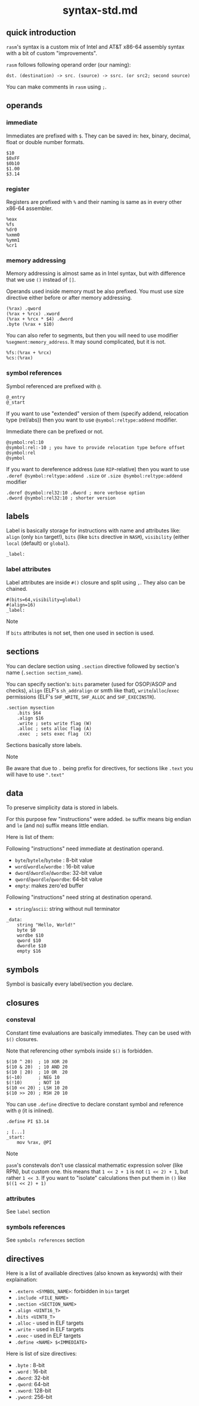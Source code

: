 <div align=center>
    <h1>syntax-std.md</h1>
</div>

## quick introduction

`rasm`'s syntax is a custom mix of Intel and AT&T x86-64 assembly syntax with a bit of custom "improvements".

`rasm` follows following operand order (our naming):

```
dst. (destination) -> src. (source) -> ssrc. (or src2; second source)
```

You can make comments in `rasm` using `;`.

## operands

### immediate

Immediates are prefixed with `$`. They can be saved in: hex, binary, decimal, float or double number formats.

```
$10
$0xFF
$0b10
$1.00
$3.14
```

### register

Registers are prefixed with `%` and their naming is same as in every other x86-64 assembler.

```
%eax
%fs
%dr0
%xmm0
%ymm1
%cr1
```

### memory addressing

Memory addressing is almost same as in Intel syntax, but with difference that we use `()` instead of `[]`. 

Operands used inside memory must be also prefixed. You must use size directive either before or after memory addressing.

```
(%rax) .qword
(%rax + %rcx) .xword
(%rax + %rcx * $4) .dword
.byte (%rax + $10)
```

You can also refer to segments, but then you will need to use modifier `%segment:memory_address`. It may sound complicated, but it is not.

```
%fs:(%rax + %rcx)
%cs:(%rax)
```

### symbol references

Symbol referenced are prefixed with `@`.

```
@_entry
@_start
```

If you want to use "extended" version of them (specify addend, relocation type (rel/abs)) then you want to use `@symbol:reltype:addend` modifier.

Immediate there can be prefixed or not.

```
@symbol:rel:10
@symbol:rel:-10 ; you have to provide relocation type before offset
@symbol:rel
@symbol
```

If you want to dereference address (use `RIP`-relative) then you want to use `.deref @symbol:reltype:addend .size` or `.size @symbol:reltype:addend` modifier

```
.deref @symbol:rel32:10 .dword ; more verbose option
.dword @symbol:rel32:10 ; shorter version
```

## labels

Label is basically storage for instructions with name and attributes like: `align` (only `bin` target!), `bits` (like `bits` directive in `NASM`), `visibility` (either `local` (default) or `global`).

```
_label:
```

### label attributes

Label attributes are inside `#()` closure and split using `,`. They also can be chained.

```
#(bits=64,visibility=global)
#(align=16)
_label:
```

> [!NOTE]
> If `bits` attributes is not set, then one used in section is used.

## sections

You can declare section using `.section` directive followed by section's name (`.section section_name`).

You can specify section's: `bits` parameter (used for OSOP/ASOP and checks), `align` (ELF's `sh_addralign` or smth like that), `write`/`alloc`/`exec` permissions (ELF's `SHF_WRITE`, `SHF_ALLOC` and `SHF_EXECINSTR`).

```
.section mysection
    .bits $64
    .align $16
    .write ; sets write flag (W)
    .alloc ; sets alloc flag (A)
    .exec  ; sets exec flag  (X)
```

Sections basically store labels.

> [!NOTE]
> Be aware that due to `.` being prefix for directives, for sections like `.text` you will have to use `".text"`

## data

To preserve simplicity data is stored in labels.

For this purpose few "instructions" were added. `be` suffix means big endian and `le` (and no) suffix means little endian.

Here is list of them:

Following "instructions" need immediate at destination operand.

- `byte`/`bytele`/`bytebe` : 8-bit value
- `word`/`wordle`/`wordbe` : 16-bit value
- `dword`/`dwordle`/`dwordbe`: 32-bit value
- `qword`/`qwordle`/`qwordbe`: 64-bit value
- `empty`: makes zero'ed buffer

Following "instructions" need string at destination operand.
- `string`/`ascii`: string without null terminator

```
_data:
    string "Hello, World!"
    byte $0
    wordbe $10
    qword $10
    dwordle $10
    empty $16
```

## symbols

Symbol is basically every label/section you declare.

## closures

### consteval

Constant time evaluations are basically immediates. They can be used with `$()` closures.

Note that referencing other symbols inside `$()` is forbidden.

```
$(10 ^ 20)  ; 10 XOR 20
$(10 & 20)  ; 10 AND 20
$(10 | 20)  ; 10 OR  20
$(~10)      ; NEG 10
$(!10)      ; NOT 10
$(10 << 20) ; LSH 10 20
$(10 >> 20) ; RSH 20 10
```

You can use `.define` directive to declare constant symbol and reference with `@` (it is inlined).

```
.define PI $3.14

; [...]
_start:
    mov %rax, @PI
```

> [!NOTE]
> `pasm`'s constevals don't use classical mathematic expression solver (like RPN), but custom one.
> this means that `1 << 2 + 1` is not `(1 << 2) + 1`, but rather `1 << 3`. If you want to "isolate" calculations then put them in `()`
> like `$((1 << 2) + 1)`

### attributes

See `label` section

### symbols references

See `symbols references` section

## directives

Here is a list of availiable directives (also known as keywords) with their explaination:

- `.extern <SYMBOL_NAME>`: forbidden in `bin` target
- `.include <FILE_NAME>`
- `.section <SECTION_NAME>`
- `.align <UINT16_T>`
- `.bits <UINT8_T>`
- `.alloc` - used in ELF targets
- `.write` - used in ELF targets
- `.exec` - used in ELF targets
- `.define <NAME> $<IMMEDIATE>`

Here is list of size directives:

- `.byte` : 8-bit
- `.word` : 16-bit
- `.dword`: 32-bit
- `.qword`: 64-bit
- `.xword`: 128-bit
- `.yword`: 256-bit
